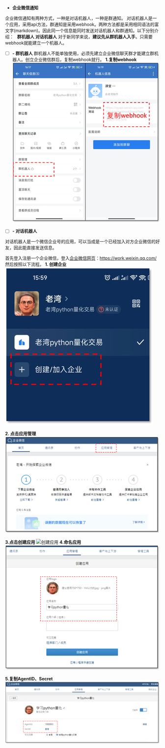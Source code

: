 - **企业微信通知**


企业微信通知有两种方式，一种是对话机器人，一种是群通知。
对话机器人是一个应用，采用api方法，群通知是采用webhook。两种方法都是采用相同语法的富文字(markdown)。因此同一个信息能同时发送对话机器人和群通知。以下分别介绍：
**` `群机器人 对话机器人**
对于新同学来说，**建议先从群机器人入手**。只需要webhook就能建立一个机器人。

 - [ ] **- 群机器人**
群机器人不能单独使用，必须先建立企业微信聊天群才能建立群机器人。创立企业微信群后，复制webhook就行。
**1.复制webhook**
![enter image description here](https://raw.githubusercontent.com/litonchen/wx_bot/main/png/6.webhook.png)


 - [ ] **- 对话机器人**

对话机器人是一个微信企业号的应用，可以当成是一个已经加入对方企业微信的好友，因此能直接发送信息。

首先登入注册一个企业微信，登入[企业微信网页](https://work.weixin.qq.com/)：https://work.weixin.qq.com/
然后按照以下流程。
 **1. 创建企业**
![enter image description here](https://raw.githubusercontent.com/litonchen/wx_bot/main/png/1.newcorp.png)

 **2. 点击应用管理**
![点击应用管理](https://raw.githubusercontent.com/litonchen/wx_bot/main/png/2.application.png?token=GHSAT0AAAAAACAP34VHG6LZBK5DZG5DY2OUZCHP3JQ)

**3.点击创建应用**
![创建应用](https://raw.githubusercontent.com/litonchen/wx_bot/main/3.create.png)
**4.命名应用**
![enter image description here](https://raw.githubusercontent.com/litonchen/wx_bot/main/png/4.name.png)

**5.复制AgentID、Secret**
![](https://raw.githubusercontent.com/litonchen/wx_bot/main/png/5.secret.png?token=GHSAT0AAAAAACAP34VGJNMZ5IODBZLDYFDCZCHQN5Q)
